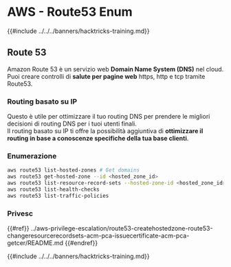 # AWS - Route53 Enum

{{#include ../../../banners/hacktricks-training.md}}

## Route 53

Amazon Route 53 è un servizio web **Domain Name System (DNS)** nel cloud.\
Puoi creare controlli di **salute per pagine web** https, http e tcp tramite Route53.

### Routing basato su IP <a href="#routing-policy-ipbased" id="routing-policy-ipbased"></a>

Questo è utile per ottimizzare il tuo routing DNS per prendere le migliori decisioni di routing DNS per i tuoi utenti finali.\
Il routing basato su IP ti offre la possibilità aggiuntiva di **ottimizzare il routing in base a conoscenze specifiche della tua base clienti**.

### Enumerazione
```bash
aws route53 list-hosted-zones # Get domains
aws route53 get-hosted-zone --id <hosted_zone_id>
aws route53 list-resource-record-sets --hosted-zone-id <hosted_zone_id> # Get all records
aws route53 list-health-checks
aws route53 list-traffic-policies
```
### Privesc

{{#ref}}
../aws-privilege-escalation/route53-createhostedzone-route53-changeresourcerecordsets-acm-pca-issuecertificate-acm-pca-getcer/README.md
{{#endref}}

{{#include ../../../banners/hacktricks-training.md}}
